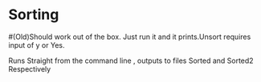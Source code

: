 # Sorting
#(Old)Should work out of the box. Just run it and it prints.Unsort requires input of y or Yes.

Runs Straight from the command line , outputs to files Sorted and Sorted2 Respectively